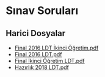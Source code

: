 # Sınav Soruları


<!--HariciDosyalar-->

## Harici Dosyalar

- [Final 2016 LDT İkinci Öğretim.pdf](./Final%202016%20LDT%20%C4%B0kinci%20%C3%96%C4%9Fretim.pdf)
- [Final 2016 LDT.pdf](./Final%202016%20LDT.pdf)
- [Final İkinci Öğretim LDT.pdf](./Final%20%C4%B0kinci%20%C3%96%C4%9Fretim%20LDT.pdf)
- [Hazırlık 2018 LDT.pdf](./Haz%C4%B1rl%C4%B1k%202018%20LDT.pdf)


<!--HariciDosyalar-->

